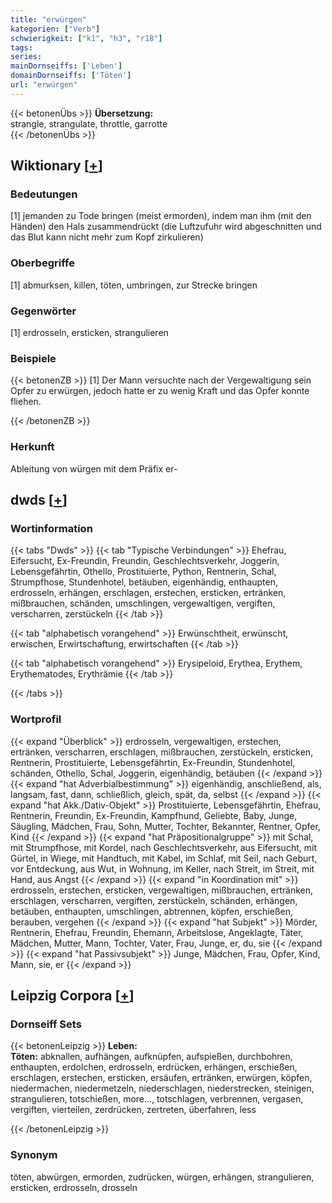 ```yaml
---
title: "erwürgen"
kategorien: ["Verb"]
schwierigkeit: ["k1", "h3", "r18"]
tags:
series:
mainDornseiffs: ['Leben']
domainDornseiffs: ['Töten']
url: "erwürgen"
---
```


{{< betonenÜbs >}}
**Übersetzung:**  
strangle, strangulate, throttle, garrotte  
{{< /betonenÜbs >}}

## Wiktionary [[+](https://de.wiktionary.org/wiki/erwürgen)]

### Bedeutungen
[1] jemanden zu Tode bringen (meist ermorden), indem man ihm (mit den Händen) den Hals zusammendrückt (die Luftzufuhr wird abgeschnitten und das Blut kann nicht mehr zum Kopf zirkulieren)  

### Oberbegriffe
[1] abmurksen, killen, töten, umbringen, zur Strecke bringen  

### Gegenwörter
[1] erdrosseln, ersticken, strangulieren  

### Beispiele
{{< betonenZB >}}
[1] Der Mann versuchte nach der Vergewaltigung sein Opfer zu erwürgen, jedoch hatte er zu wenig Kraft und das Opfer konnte fliehen.  

{{< /betonenZB >}}
### Herkunft
Ableitung von würgen mit dem Präfix er-  



## dwds [[+](https://www.dwds.de/wb/erwürgen)]

### Wortinformation
{{< tabs "Dwds" >}}
{{< tab "Typische Verbindungen" >}}
Ehefrau, Eifersucht, Ex-Freundin, Freundin, Geschlechtsverkehr, Joggerin, Lebensgefährtin, Othello, Prostituierte, Python, Rentnerin, Schal, Strumpfhose, Stundenhotel, betäuben, eigenhändig, enthaupten, erdrosseln, erhängen, erschlagen, erstechen, ersticken, ertränken, mißbrauchen, schänden, umschlingen, vergewaltigen, vergiften, verscharren, zerstückeln
{{< /tab >}}

{{< tab "alphabetisch vorangehend" >}}
Erwünschtheit, erwünscht, erwischen, Erwirtschaftung, erwirtschaften
{{< /tab >}}

{{< tab "alphabetisch vorangehend" >}}
Erysipeloid, Erythea, Erythem, Erythematodes, Erythrämie
{{< /tab >}}

{{< /tabs >}}

### Wortprofil
{{< expand "Überblick" >}} erdrosseln, vergewaltigen, erstechen, ertränken, verscharren, erschlagen, mißbrauchen, zerstückeln, ersticken, Rentnerin, Prostituierte, Lebensgefährtin, Ex-Freundin, Stundenhotel, schänden, Othello, Schal, Joggerin, eigenhändig, betäuben {{< /expand >}}
{{< expand "hat Adverbialbestimmung" >}} eigenhändig, anschließend, als, langsam, fast, dann, schließlich, gleich, spät, da, selbst {{< /expand >}}
{{< expand "hat Akk./Dativ-Objekt" >}} Prostituierte, Lebensgefährtin, Ehefrau, Rentnerin, Freundin, Ex-Freundin, Kampfhund, Geliebte, Baby, Junge, Säugling, Mädchen, Frau, Sohn, Mutter, Tochter, Bekannter, Rentner, Opfer, Kind {{< /expand >}}
{{< expand "hat Präpositionalgruppe" >}} mit Schal, mit Strumpfhose, mit Kordel, nach Geschlechtsverkehr, aus Eifersucht, mit Gürtel, in Wiege, mit Handtuch, mit Kabel, im Schlaf, mit Seil, nach Geburt, vor Entdeckung, aus Wut, in Wohnung, im Keller, nach Streit, im Streit, mit Hand, aus Angst {{< /expand >}}
{{< expand "in Koordination mit" >}} erdrosseln, erstechen, ersticken, vergewaltigen, mißbrauchen, ertränken, erschlagen, verscharren, vergiften, zerstückeln, schänden, erhängen, betäuben, enthaupten, umschlingen, abtrennen, köpfen, erschießen, berauben, vergehen {{< /expand >}}
{{< expand "hat Subjekt" >}} Mörder, Rentnerin, Ehefrau, Freundin, Ehemann, Arbeitslose, Angeklagte, Täter, Mädchen, Mutter, Mann, Tochter, Vater, Frau, Junge, er, du, sie {{< /expand >}}
{{< expand "hat Passivsubjekt" >}} Junge, Mädchen, Frau, Opfer, Kind, Mann, sie, er {{< /expand >}}

## Leipzig Corpora [[+](https://corpora.uni-leipzig.de/en/res?word=erwürgen&corpusId=deu_newscrawl-public_2018)]

### Dornseiff Sets
{{< betonenLeipzig >}}
**Leben:**  
**Töten:** abknallen, aufhängen, aufknüpfen, aufspießen, durchbohren, enthaupten, erdolchen, erdrosseln, erdrücken, erhängen, erschießen, erschlagen, erstechen, ersticken, ersäufen, ertränken, erwürgen, köpfen, niedermachen, niedermetzeln, niederschlagen, niederstrecken, steinigen, strangulieren, totschießen, more..., totschlagen, verbrennen, vergasen, vergiften, vierteilen, zerdrücken, zertreten, überfahren, less  

{{< /betonenLeipzig >}}

### Synonym
töten, abwürgen, ermorden, zudrücken, würgen, erhängen, strangulieren, ersticken, erdrosseln, drosseln

